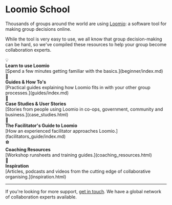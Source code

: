 # Loomio School

Thousands of groups around the world are using [Loomio](http://loomio.org): a software tool for making group decisions online.

While the tool is very easy to use, we all know that group decision-making can be hard, so we've compiled these resources to help your group become collaboration experts.



<div class="emoji-bullet">💡</div>
<strong>Learn to use Loomio</strong><br />
[Spend a few minutes getting familiar with the basics.](beginner/index.md)


<div class="emoji-bullet">📗</div>
<strong>Guides & How To's</strong><br />
[Practical guides explaining how Loomio fits in with your other group processes.](guides/index.md)


<div class="emoji-bullet">🐒</div>
<strong>Case Studies & User Stories</strong><br />
[Stories from people using Loomio in co-ops, government, community and business.](case_studies.html)


<div class="emoji-bullet">🐺</div>
<strong>The Facilitator's Guide to Loomio</strong><br />
[How an experienced facilitator approaches Loomio.](facilitators_guide/index.md)


<div class="emoji-bullet">⚽</div>
<strong>Coaching Resources</strong><br />
[Workshop runsheets and training guides.](coaching_resources.html)


<div class="emoji-bullet">🚀</div>
<strong>Inspiration</strong><br />
[Articles, podcasts and videos from the cutting edge of collaborative organising.](inspiration.html)

---

If you're looking for more support, [get in touch](https://loomio.org/contact). We have a global network of collaboration experts available.